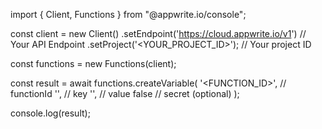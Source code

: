 import { Client, Functions } from "@appwrite.io/console";

const client = new Client()
    .setEndpoint('https://cloud.appwrite.io/v1') // Your API Endpoint
    .setProject('<YOUR_PROJECT_ID>'); // Your project ID

const functions = new Functions(client);

const result = await functions.createVariable(
    '<FUNCTION_ID>', // functionId
    '<KEY>', // key
    '<VALUE>', // value
    false // secret (optional)
);

console.log(result);
